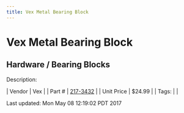 ```yaml
---
title: Vex Metal Bearing Block
---
```


# Vex Metal Bearing Block
## Hardware / Bearing Blocks
Description: 	 

| Vendor | Vex | 
| Part # | [217-3432](http://www.vexrobotics.com/vexpro/all/bearingblocks-g.html) | 
| Unit Price | $24.99 | 
| Tags: |  | 

Last updated: Mon May 08 12:19:02 PDT 2017